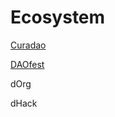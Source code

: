 # Ecosystem

[Curadao](https://alchemy.daostack.io/dao/0x0b93ba560283350d4216f29dc57e15df38d0eace)

[DAOfest](https://alchemy.daostack.io/dao/0x8990e11b69403ea53ef2b32434bbd7dbf84b5234)

dOrg

dHack

